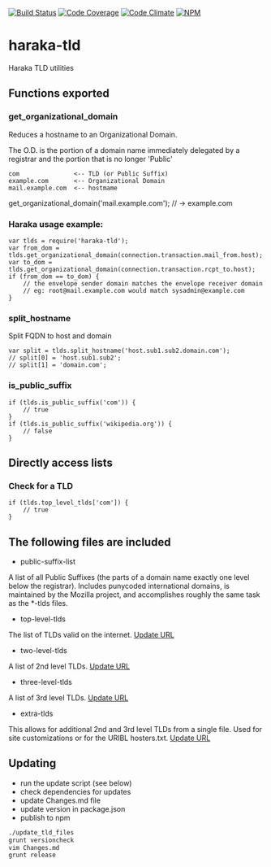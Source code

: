 [![Build Status][ci-img]][ci-url]
[![Code Coverage][cov-img]][cov-url]
[![Code Climate][clim-img]][clim-url]
[![NPM][npm-img]][npm-url]

# haraka-tld

Haraka TLD utilities

## Functions exported

### get_organizational_domain

Reduces a hostname to an Organizational Domain.

The O.D. is the portion of a domain name immediately delegated by a registrar and the portion that is no longer 'Public'

    com               <-- TLD (or Public Suffix)
    example.com       <-- Organizational Domain
    mail.example.com  <-- hostmame

get_organizational_domain('mail.example.com'); // -> example.com

### Haraka usage example:

    var tlds = require('haraka-tld');
    var from_dom = tlds.get_organizational_domain(connection.transaction.mail_from.host);
    var to_dom = tlds.get_organizational_domain(connection.transaction.rcpt_to.host);
    if (from_dom == to_dom) {
        // the envelope sender domain matches the envelope receiver domain
        // eg: root@mail.example.com would match sysadmin@example.com
    }

### split_hostname

Split FQDN to host and domain

    var split = tlds.split_hostname('host.sub1.sub2.domain.com');
    // split[0] = 'host.sub1.sub2';
    // split[1] = 'domain.com';

### is_public_suffix

    if (tlds.is_public_suffix('com')) {
        // true
    }
    if (tlds.is_public_suffix('wikipedia.org')) {
        // false
    }


## Directly access lists

### Check for a TLD

    if (tlds.top_level_tlds['com']) {
        // true
    }


## The following files are included

* public-suffix-list

A list of all Public Suffixes (the parts of a domain name exactly
one level below the registrar). Includes punycoded international domains, is
maintained by the Mozilla project, and accomplishes roughly the same task
as the \*-tlds files.

* top-level-tlds

The list of TLDs valid on the internet. [Update URL](http://data.iana.org/TLD/tlds-alpha-by-domain.txt)

* two-level-tlds

A list of 2nd level TLDs. [Update URL](http://george.surbl.org/two-level-tlds)

* three-level-tlds

A list of 3rd level TLDs. [Update URL](http://www.surbl.org/tld/three-level-tlds)

* extra-tlds

This allows for additional 2nd and 3rd level TLDs from a single file. Used for site customizations or for the URIBL hosters.txt. [Update URL](http://rss.uribl.com/hosters/hosters.txt)


## Updating

* run the update script (see below)
* check dependencies for updates
* update Changes.md file
* update version in package.json
* publish to npm

```sh
./update_tld_files
grunt versioncheck
vim Changes.md
grunt release
```


[ci-img]: https://travis-ci.org/haraka/haraka-tld.svg
[ci-url]: https://travis-ci.org/haraka/haraka-tld
[cov-img]: https://codecov.io/github/haraka/haraka-tld/coverage.svg
[cov-url]: https://codecov.io/github/haraka/haraka-tld
[clim-img]: https://codeclimate.com/github/haraka/haraka-tld/badges/gpa.svg
[clim-url]: https://codeclimate.com/github/haraka/haraka-tld
[npm-img]: https://nodei.co/npm/haraka-tld.png
[npm-url]: https://www.npmjs.com/package/haraka-tld
